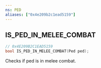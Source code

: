 ```yaml
---
ns: PED
aliases: ["0x4e209b2c1ead5159"]
---
```

## IS_PED_IN_MELEE_COMBAT

```c
// 0x4E209B2C1EAD5159
bool IS_PED_IN_MELEE_COMBAT(Ped ped);
```

Checks if ped is in melee combat.

